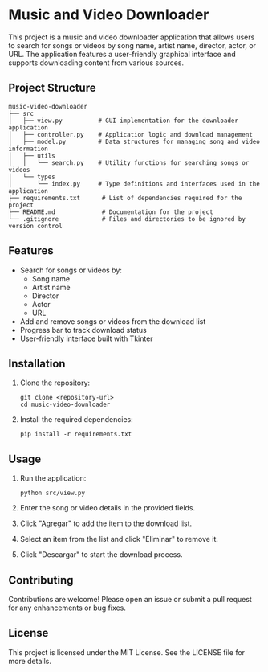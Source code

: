 # Music and Video Downloader

This project is a music and video downloader application that allows users to search for songs or videos by song name, artist name, director, actor, or URL. The application features a user-friendly graphical interface and supports downloading content from various sources.

## Project Structure

```
music-video-downloader
├── src
│   ├── view.py          # GUI implementation for the downloader application
│   ├── controller.py    # Application logic and download management
│   ├── model.py         # Data structures for managing song and video information
│   ├── utils
│   │   └── search.py    # Utility functions for searching songs or videos
│   └── types
│       └── index.py     # Type definitions and interfaces used in the application
├── requirements.txt      # List of dependencies required for the project
├── README.md             # Documentation for the project
└── .gitignore            # Files and directories to be ignored by version control
```

## Features

- Search for songs or videos by:
  - Song name
  - Artist name
  - Director
  - Actor
  - URL
- Add and remove songs or videos from the download list
- Progress bar to track download status
- User-friendly interface built with Tkinter

## Installation

1. Clone the repository:

   ```
   git clone <repository-url>
   cd music-video-downloader
   ```

2. Install the required dependencies:
   ```
   pip install -r requirements.txt
   ```

## Usage

1. Run the application:

   ```
   python src/view.py
   ```

2. Enter the song or video details in the provided fields.
3. Click "Agregar" to add the item to the download list.
4. Select an item from the list and click "Eliminar" to remove it.
5. Click "Descargar" to start the download process.

## Contributing

Contributions are welcome! Please open an issue or submit a pull request for any enhancements or bug fixes.

## License

This project is licensed under the MIT License. See the LICENSE file for more details.
